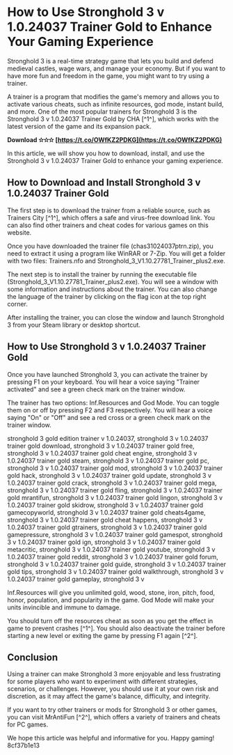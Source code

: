 
 
# How to Use Stronghold 3 v 1.0.24037 Trainer Gold to Enhance Your Gaming Experience
  
Stronghold 3 is a real-time strategy game that lets you build and defend medieval castles, wage wars, and manage your economy. But if you want to have more fun and freedom in the game, you might want to try using a trainer.
  
A trainer is a program that modifies the game's memory and allows you to activate various cheats, such as infinite resources, god mode, instant build, and more. One of the most popular trainers for Stronghold 3 is the Stronghold 3 v 1.0.24037 Trainer Gold by CHA [^1^], which works with the latest version of the game and its expansion pack.
 
**Download ✫✫✫ [https://t.co/OWfKZ2PDKG](https://t.co/OWfKZ2PDKG)**


  
In this article, we will show you how to download, install, and use the Stronghold 3 v 1.0.24037 Trainer Gold to enhance your gaming experience.
  
## How to Download and Install Stronghold 3 v 1.0.24037 Trainer Gold
  
The first step is to download the trainer from a reliable source, such as Trainers City [^1^], which offers a safe and virus-free download link. You can also find other trainers and cheat codes for various games on this website.
  
Once you have downloaded the trainer file (chas31024037ptrn.zip), you need to extract it using a program like WinRAR or 7-Zip. You will get a folder with two files: Trainers.nfo and Stronghold\_3\_V1.10.27781\_Trainer\_plus2.exe.
  
The next step is to install the trainer by running the executable file (Stronghold\_3\_V1.10.27781\_Trainer\_plus2.exe). You will see a window with some information and instructions about the trainer. You can also change the language of the trainer by clicking on the flag icon at the top right corner.
  
After installing the trainer, you can close the window and launch Stronghold 3 from your Steam library or desktop shortcut.
  
## How to Use Stronghold 3 v 1.0.24037 Trainer Gold
  
Once you have launched Stronghold 3, you can activate the trainer by pressing F1 on your keyboard. You will hear a voice saying "Trainer activated" and see a green check mark on the trainer window.
  
The trainer has two options: Inf.Resources and God Mode. You can toggle them on or off by pressing F2 and F3 respectively. You will hear a voice saying "On" or "Off" and see a red cross or a green check mark on the trainer window.
 
stronghold 3 gold edition trainer v 1.0.24037,  stronghold 3 v 1.0.24037 trainer gold download,  stronghold 3 v 1.0.24037 trainer gold free,  stronghold 3 v 1.0.24037 trainer gold cheat engine,  stronghold 3 v 1.0.24037 trainer gold steam,  stronghold 3 v 1.0.24037 trainer gold pc,  stronghold 3 v 1.0.24037 trainer gold mod,  stronghold 3 v 1.0.24037 trainer gold hack,  stronghold 3 v 1.0.24037 trainer gold update,  stronghold 3 v 1.0.24037 trainer gold crack,  stronghold 3 v 1.0.24037 trainer gold mega,  stronghold 3 v 1.0.24037 trainer gold fling,  stronghold 3 v 1.0.24037 trainer gold mrantifun,  stronghold 3 v 1.0.24037 trainer gold lingon,  stronghold 3 v 1.0.24037 trainer gold skidrow,  stronghold 3 v 1.0.24037 trainer gold gamecopyworld,  stronghold 3 v 1.0.24037 trainer gold cheats4game,  stronghold 3 v 1.0.24037 trainer gold cheat happens,  stronghold 3 v 1.0.24037 trainer gold gtrainers,  stronghold 3 v 1.0.24037 trainer gold gamepressure,  stronghold 3 v 1.0.24037 trainer gold gamespot,  stronghold 3 v 1.0.24037 trainer gold ign,  stronghold 3 v 1.0.24037 trainer gold metacritic,  stronghold 3 v 1.0.24037 trainer gold youtube,  stronghold 3 v 1.0.24037 trainer gold reddit,  stronghold 3 v 1.0.24037 trainer gold forum,  stronghold 3 v 1.0.24037 trainer gold guide,  stronghold 3 v 1.0.24037 trainer gold tips,  stronghold 3 v 1.0.24037 trainer gold walkthrough,  stronghold 3 v 1.0.24037 trainer gold gameplay,  stronghold 3 v
  
Inf.Resources will give you unlimited gold, wood, stone, iron, pitch, food, honor, population, and popularity in the game. God Mode will make your units invincible and immune to damage.
  
You should turn off the resources cheat as soon as you get the effect in game to prevent crashes [^1^]. You should also deactivate the trainer before starting a new level or exiting the game by pressing F1 again [^2^].
  
## Conclusion
  
Using a trainer can make Stronghold 3 more enjoyable and less frustrating for some players who want to experiment with different strategies, scenarios, or challenges. However, you should use it at your own risk and discretion, as it may affect the game's balance, difficulty, and integrity.
  
If you want to try other trainers or mods for Stronghold 3 or other games, you can visit MrAntiFun [^2^], which offers a variety of trainers and cheats for PC games.
  
We hope this article was helpful and informative for you. Happy gaming!
 8cf37b1e13
 
